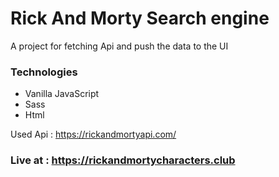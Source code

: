 # Rick And Morty Search engine  

A project for fetching Api and push the data to the UI

### Technologies 
- Vanilla JavaScript 
- Sass
- Html

Used Api : https://rickandmortyapi.com/
### Live at : https://rickandmortycharacters.club
